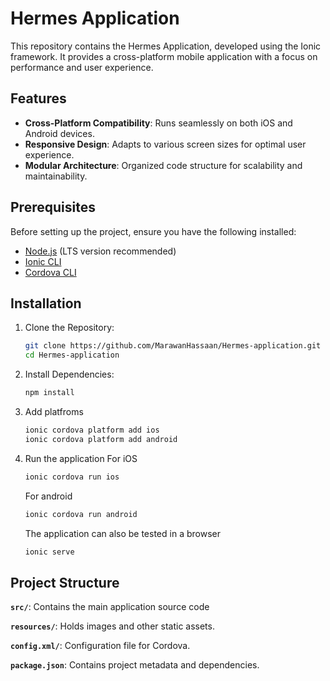 # Hermes Application

This repository contains the Hermes Application, developed using the Ionic framework. It provides a cross-platform mobile application with a focus on performance and user experience.

## Features

- **Cross-Platform Compatibility**: Runs seamlessly on both iOS and Android devices.
- **Responsive Design**: Adapts to various screen sizes for optimal user experience.
- **Modular Architecture**: Organized code structure for scalability and maintainability.

## Prerequisites

Before setting up the project, ensure you have the following installed:

- [Node.js](https://nodejs.org/) (LTS version recommended)
- [Ionic CLI](https://ionicframework.com/docs/cli/installation)
- [Cordova CLI](https://cordova.apache.org/docs/en/latest/guide/cli/)

## Installation

1. Clone the Repository:

   ```bash
   git clone https://github.com/MarawanHassaan/Hermes-application.git
   cd Hermes-application
   ```
2. Install Dependencies:
   ```bash
   npm install
   ```
3. Add platfroms
   ```bash
   ionic cordova platform add ios
   ionic cordova platform add android
   ```
4. Run the application
   For iOS
   ```bash
   ionic cordova run ios
   ```
   For android
   ```bash
   ionic cordova run android
   ```
   The application can also be tested in a browser
   ```bash
   ionic serve
   ```

## Project Structure
**`src/`**: Contains the main application source code

**`resources/`**: Holds images and other static assets.

**`config.xml/`**: Configuration file for Cordova.

**`package.json`**: Contains project metadata and dependencies.
